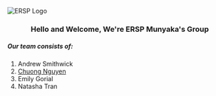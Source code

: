 ![ERSP Logo](https://jacobsschool.ucsd.edu/sites/default/files/UCSDLogo_JSOE_BlueGold_0_00.png)

<h3 style="text-align: center;">Hello and Welcome, We're ERSP Munyaka's Group</h3>

##### Our team consists of:
1. Andrew Smithwick
1. [Chuong Nguyen](www.linkedin.com/in/chuong-nguyen-profile)
1. Emily Gorial
1. Natasha Tran
